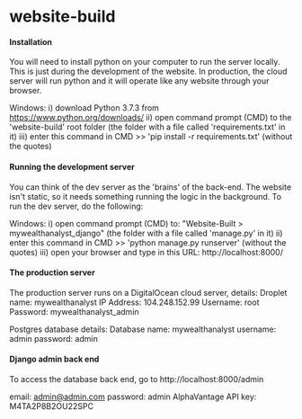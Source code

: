 # website-build

#### Installation
You will need to install python on your computer to run the server locally. This is just during the development of the website. In production, the cloud server will run python and it will operate like any website through your browser.

 Windows:
 i) download Python 3.7.3 from https://www.python.org/downloads/
 ii) open command prompt (CMD) to the 'website-build' root folder (the folder with a file called 'requirements.txt' in it)
 iii) enter this command in CMD >>              'pip install -r requirements.txt'     (without the quotes)

#### Running the development server
You can think of the dev server as the 'brains' of the back-end. The website isn't static, so it needs something running the logic in the background.
To run the dev server, do the following:

Windows:
i) open command prompt (CMD) to: "Website-Built > mywealthanalyst_django" (the folder with a file called 'manage.py' in it)
ii) enter this command in CMD >>             'python manage.py runserver' (without the quotes)
iii) open your browser and type in this URL:          http://localhost:8000/




#### The production server
The production server runs on a DigitalOcean cloud server, details:
Droplet name: mywealthanalyst
IP Address: 104.248.152.99
Username: root
Password: mywealthanalyst_admin

Postgres database details:
Database name: mywealthanalyst
username: admin
password: admin



#### Django admin back end
To access the database back end, go to http://localhost:8000/admin

email: admin@admin.com
password: admin
AlphaVantage API key: M4TA2P8B2OU22SPC
